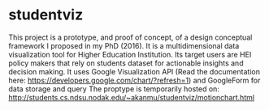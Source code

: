# studentviz
This project is a prototype, and proof of concept, of a design conceptual framework I proposed in my PhD (2016). 
It is a multidimensional data visualization tool for Higher Education Institution.
Its target users are HEI policy makers that rely on students dataset for actionable insights and decision making. 
It uses Google Visualization API (Read the documentation here: https://developers.google.com/chart/?refresh=1) and GoogleForm for data storage and query
The proptype is temporarily hosted on: http://students.cs.ndsu.nodak.edu/~akanmu/studentviz/motionchart.html 
